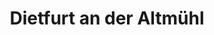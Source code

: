 ---
title: Dietfurt an der Altmühl
url: /dietfurt-an-der-altmuehl/
latitude: 49.034
longitude: 11.59
---